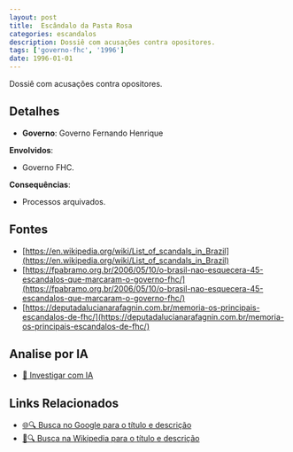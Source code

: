 ```yaml
---
layout: post
title:  Escândalo da Pasta Rosa
categories: escandalos
description: Dossiê com acusações contra opositores.
tags: ['governo-fhc', '1996']
date: 1996-01-01
---
```


Dossiê com acusações contra opositores.

## Detalhes
- **Governo**: Governo Fernando Henrique

**Envolvidos**:
- Governo FHC.


**Consequências**:
- Processos arquivados.


## Fontes
- [https://en.wikipedia.org/wiki/List_of_scandals_in_Brazil](https://en.wikipedia.org/wiki/List_of_scandals_in_Brazil)
- [https://fpabramo.org.br/2006/05/10/o-brasil-nao-esquecera-45-escandalos-que-marcaram-o-governo-fhc/](https://fpabramo.org.br/2006/05/10/o-brasil-nao-esquecera-45-escandalos-que-marcaram-o-governo-fhc/)
- [https://deputadalucianarafagnin.com.br/memoria-os-principais-escandalos-de-fhc/](https://deputadalucianarafagnin.com.br/memoria-os-principais-escandalos-de-fhc/)


## Analise por IA
- [🤖 Investigar com IA](https://www.perplexity.ai/search?q=Esc%C3%A2ndalo%20da%20Pasta%20Rosa%20Dossi%C3%AA%20com%20acusa%C3%A7%C3%B5es%20contra%20opositores.%20Governo%20Fernando%20Henrique)

## Links Relacionados
- [🌐🔍 Busca no Google para o título e descrição](https://www.google.com/search?q=Esc%C3%A2ndalo%20da%20Pasta%20Rosa%20Dossi%C3%AA%20com%20acusa%C3%A7%C3%B5es%20contra%20opositores.%20Governo%20Fernando%20Henrique)
- [📖🔍 Busca na Wikipedia para o título e descrição](https://pt.wikipedia.org/w/index.php?search=Esc%C3%A2ndalo%20da%20Pasta%20Rosa%20Dossi%C3%AA%20com%20acusa%C3%A7%C3%B5es%20contra%20opositores.%20Governo%20Fernando%20Henrique)


